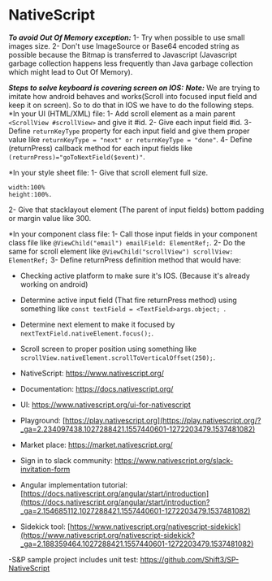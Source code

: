 # NativeScript

***To avoid Out Of Memory exception:***
1- Try when possible to use small images size.
2- Don't use ImageSource or Base64 encoded string as possible because the Bitmap is transferred to Javascript 
(Javascript garbage collection happens less frequently than Java garbage collection which might lead to Out Of Memory).

***Steps to solve keyboard is covering screen on IOS:***
***Note:*** We are trying to imitate how android behaves and works(Scroll into focused input field and keep it on screen).
So to do that in IOS we have to do the following steps.
*In your UI (HTML/XML) file:
1- Add scroll element as a main parent ```<ScrollView #scrollView>``` and give it #id.
2- Give each input field #id.
3- Define ```returnKeyType``` property for each input field and give them proper value like ```returnKeyType = "next" or returnKeyType = "done"```.
4- Define (returnPress) callback method for each input fields like ```(returnPress)="goToNextField($event)"```.

*In your style sheet file:
1- Give that scroll element full size. 
  ```
  width:100%
  height:100%.
  ```
2- Give that stacklayout element (The parent of input fields) bottom padding or margin value like 300.

*In your component class file:
1- Call those input fields in your component class file like ```@ViewChild("email") emailField: ElementRef;```.
2- Do the same for scroll element like ```@ViewChild("scrollView") scrollView: ElementRef;```
3- Define returnPress definition method that would have:
  - Checking active platform to make sure it's IOS. (Because it's already working on android)
  - Determine active input field (That fire returnPress method) using something like ```const textField = <TextField>args.object; ```.
  - Determine next element to make it focused by ```nextTextField.nativeElement.focus();```.
  - Scroll screen to proper position using something like ```scrollView.nativeElement.scrollToVerticalOffset(250);```.

- NativeScript: https://www.nativescript.org/
- Documentation: https://docs.nativescript.org/
- UI: https://www.nativescript.org/ui-for-nativescript 
- Playground: [https://play.nativescript.org](https://play.nativescript.org/?_ga=2.234097438.1027288421.1557440601-1272203479.1537481082)

- Market place: https://market.nativescript.org/
- Sign in to slack community: https://www.nativescript.org/slack-invitation-form
- Angular implementation tutorial: [https://docs.nativescript.org/angular/start/introduction](https://docs.nativescript.org/angular/start/introduction?_ga=2.154685112.1027288421.1557440601-1272203479.1537481082)
- Sidekick tool: [https://www.nativescript.org/nativescript-sidekick](https://www.nativescript.org/nativescript-sidekick?_ga=2.188359464.1027288421.1557440601-1272203479.1537481082)

-S&P sample project includes unit test: https://github.com/Shift3/SP-NativeScript

